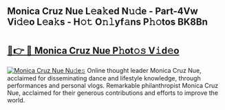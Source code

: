 ## Monica Cruz Nue L𝚎a𝚔ed N𝚞𝚍e - Part-4Vw Vi𝚍𝚎o L𝚎a𝚔s - H𝚘𝚝 O𝚗𝚕yf𝚊ns P𝚑𝚘tos BK8Bn

# <h2><a href="http://kfe1w8.oniu.top/?m=Monica+Cruz+Nue">🔗👉 🔴 Monica Cruz Nue P𝚑ot𝚘𝚜 V𝚒d𝚎o</a></h2>

[![Monica Cruz Nue Nu𝚍e𝚜](https://i.imgur.com/0qMVB7G.gif)](http://kfe1w8.oniu.top/?m=Monica+Cruz+Nue)
Online thought leader Monica Cruz Nue, acclaimed for disseminating dance and lifestyle knowledge, through performances and personal vlogs. Remarkable philanthropist Monica Cruz Nue, acclaimed for their generous contributions and efforts to improve the world.  
